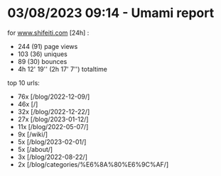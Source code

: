 # 03/08/2023 09:14 - Umami report
for www.shifeiti.com [24h] :

 - 244 (91) page views
 - 103 (36) uniques
 - 89 (30) bounces
 - 4h 12' 19'' (2h 17' 7'') totaltime


top 10 urls:
 - 76x [/blog/2022-12-09/]
 - 46x [/]
 - 32x [/blog/2022-12-22/]
 - 27x [/blog/2023-01-12/]
 - 11x [/blog/2022-05-07/]
 - 9x [/wiki/]
 - 5x [/blog/2023-02-01/]
 - 5x [/about/]
 - 3x [/blog/2022-08-22/]
 - 2x [/blog/categories/%E6%8A%80%E6%9C%AF/]


